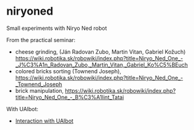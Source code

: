 # niryoned
Small experiments with Niryo Ned robot

From the practical seminar:

* cheese grinding, (Ján Radovan Zubo, Martin Vitan, Gabriel Kožuch) https://wiki.robotika.sk/robowiki/index.php?title=Niryo_Ned_One_-_J%C3%A1n_Radovan_Zubo,_Martin_Vitan,_Gabriel_Ko%C5%BEuch
* colored bricks sorting (Townend Joseph), https://wiki.robotika.sk/robowiki/index.php?title=Niryo_Ned_One_-_Townend_Joseph
* brick manipulation, https://wiki.robotika.sk/robowiki/index.php?title=Niryo_Ned_One_-_B%C3%A1lint_Tatai

With UAIbot:

* [Interaction with UAIbot](/UAIbot)